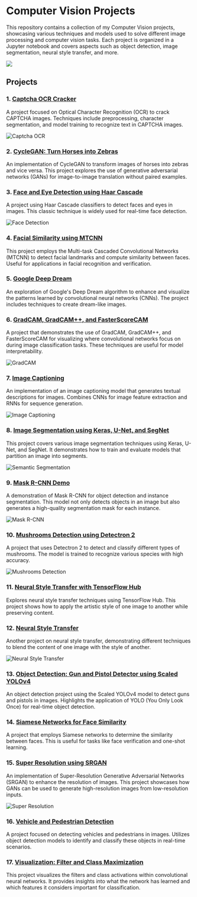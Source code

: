 # Computer Vision Projects

This repository contains a collection of my Computer Vision projects, showcasing various techniques and models used to solve different image processing and computer vision tasks. Each project is organized in a Jupyter notebook and covers aspects such as object detection, image segmentation, neural style transfer, and more.

![](assets/project.gif)

## Projects

### 1. [Captcha OCR Cracker](Captcha_OCR_Cracker.ipynb)
A project focused on Optical Character Recognition (OCR) to crack CAPTCHA images. Techniques include preprocessing, character segmentation, and model training to recognize text in CAPTCHA images.

![Captcha OCR](assets/captcha.jpg)

### 2. [CycleGAN: Turn Horses into Zebras](CycleGAN_Turn_Horses_into_Zebras.ipynb)
An implementation of CycleGAN to transform images of horses into zebras and vice versa. This project explores the use of generative adversarial networks (GANs) for image-to-image translation without paired examples.

### 3. [Face and Eye Detection using Haar Cascade](Face_Eye_Detection_HaarCascade.ipynb)
A project using Haar Cascade classifiers to detect faces and eyes in images. This classic technique is widely used for real-time face detection.

![Face Detection](assets/face_detection.jpg)

### 4. [Facial Similarity using MTCNN](Facial_Similarity_MTCNN.ipynb)
This project employs the Multi-task Cascaded Convolutional Networks (MTCNN) to detect facial landmarks and compute similarity between faces. Useful for applications in facial recognition and verification.

### 5. [Google Deep Dream](Google_Deep_Dream.ipynb)
An exploration of Google's Deep Dream algorithm to enhance and visualize the patterns learned by convolutional neural networks (CNNs). The project includes techniques to create dream-like images.

### 6. [GradCAM, GradCAM++, and FasterScoreCAM](GradCAM_GradCAMplusplus_and_FasterScoreCAM.ipynb)
A project that demonstrates the use of GradCAM, GradCAM++, and FasterScoreCAM for visualizing where convolutional networks focus on during image classification tasks. These techniques are useful for model interpretability.

![GradCAM](assets/gradcam.jpg)

### 7. [Image Captioning](Image_Captioning.ipynb)
An implementation of an image captioning model that generates textual descriptions for images. Combines CNNs for image feature extraction and RNNs for sequence generation.

![Image Captioning](assets/caption.png)

### 8. [Image Segmentation using Keras, U-Net, and SegNet](Image_Segmentation_Keras,_U_Net_and_SegNet.ipynb)
This project covers various image segmentation techniques using Keras, U-Net, and SegNet. It demonstrates how to train and evaluate models that partition an image into segments.

![Semantic Segmentation](assets/semantic_segmentation.jpg)

### 9. [Mask R-CNN Demo](Mask_R_CNN_Demo.ipynb)
A demonstration of Mask R-CNN for object detection and instance segmentation. This model not only detects objects in an image but also generates a high-quality segmentation mask for each instance.

![Mask R-CNN](assets/mask_r_cnn.jpg)

### 10. [Mushrooms Detection using Detectron 2](Mushrooms_Detectron_2.ipynb)
A project that uses Detectron 2 to detect and classify different types of mushrooms. The model is trained to recognize various species with high accuracy.

![Mushrooms Detection](assets/mushrooms.jpg)

### 11. [Neural Style Transfer with TensorFlow Hub](Neural_Style_2_Transfer_and_TF_Hub.ipynb)
Explores neural style transfer techniques using TensorFlow Hub. This project shows how to apply the artistic style of one image to another while preserving content.

### 12. [Neural Style Transfer](Neural_Style_Transfer.ipynb)
Another project on neural style transfer, demonstrating different techniques to blend the content of one image with the style of another.

![Neural Style Transfer](assets/style_transfer.jpg)

### 13. [Object Detection: Gun and Pistol Detector using Scaled YOLOv4](Object_Detection_Gun,_Pistol_Detector_Scaled_YOLOv4.ipynb)
An object detection project using the Scaled YOLOv4 model to detect guns and pistols in images. Highlights the application of YOLO (You Only Look Once) for real-time object detection.

### 14. [Siamese Networks for Face Similarity](Siamese_Networks_Face_Similarity.ipynb)
A project that employs Siamese networks to determine the similarity between faces. This is useful for tasks like face verification and one-shot learning.

### 15. [Super Resolution using SRGAN](Super_Resolution_SRGAN.ipynb)
An implementation of Super-Resolution Generative Adversarial Networks (SRGAN) to enhance the resolution of images. This project showcases how GANs can be used to generate high-resolution images from low-resolution inputs.

![Super Resolution](assets/srgan.jpg)

### 16. [Vehicle and Pedestrian Detection](Vehicle_Pedestrian_Detection.ipynb)
A project focused on detecting vehicles and pedestrians in images. Utilizes object detection models to identify and classify these objects in real-time scenarios.

### 17. [Visualization: Filter and Class Maximization](Visualisation_Filter_and_Class_Maximisation.ipynb)
This project visualizes the filters and class activations within convolutional neural networks. It provides insights into what the network has learned and which features it considers important for classification.

